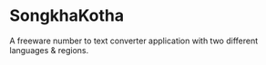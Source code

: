 # SongkhaKotha
A freeware number to text converter application with two different languages &amp; regions.
